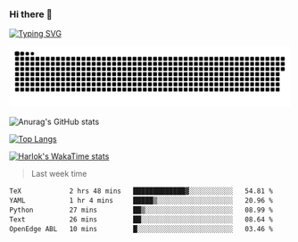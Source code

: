 ### Hi there 👋

<!--
**wray-le/wray-lee* is a ✨ _special_ ✨ repository because its `README.md` (this file) appears on your GitHub profile.

Here are some ideas to get you started:

- 🔭 I’m currently working on ...
- 🌱 I’m currently learning ...
- 👯 I’m looking to collaborate on ...
- 🤔 I’m looking for help with ...
- 💬 Ask me about ...
- 📫 How to reach me: ...
- 😄 Pronouns: ...
- ⚡ Fun fact: ...
-->
[![Typing SVG](https://readme-typing-svg.herokuapp.com?color=91BEF0&vCenter=true&lines=This+is+Wray's+profile;A+noob+developer)](https://git.io/typing-svg)

<p align="center"><a href=#><img src="image/contributions.svg"></a></p>  

![Anurag's GitHub stats](https://github-readme-stats.vercel.app/api?username=wray-lee&show_icons=true&theme=tokyonight)


[![Top Langs](https://github-readme-stats.vercel.app/api/top-langs/?username=wray-lee&exclude_repo=wray-lee.github.io,wray-lee&layout=donut)](https://github.com/anuraghazra/github-readme-stats)


[![Harlok's WakaTime stats](https://github-readme-stats.vercel.app/api/wakatime?username=wray)](https://github.com/anuraghazra/github-readme-stats)

> Last week time

<!--START_SECTION:waka-->

```txt
TeX            2 hrs 48 mins   █████████████▓░░░░░░░░░░░   54.81 %
YAML           1 hr 4 mins     █████▒░░░░░░░░░░░░░░░░░░░   20.96 %
Python         27 mins         ██▒░░░░░░░░░░░░░░░░░░░░░░   08.99 %
Text           26 mins         ██░░░░░░░░░░░░░░░░░░░░░░░   08.64 %
OpenEdge ABL   10 mins         █░░░░░░░░░░░░░░░░░░░░░░░░   03.46 %
```

<!--END_SECTION:waka-->

